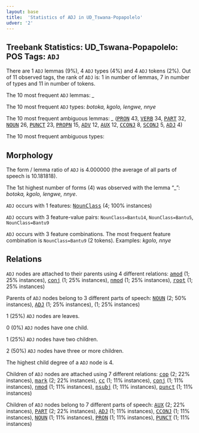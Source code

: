 ```yaml
---
layout: base
title:  'Statistics of ADJ in UD_Tswana-Popapolelo'
udver: '2'
---
```


## Treebank Statistics: UD_Tswana-Popapolelo: POS Tags: `ADJ`

There are 1 `ADJ` lemmas (9%), 4 `ADJ` types (4%) and 4 `ADJ` tokens (2%).
Out of 11 observed tags, the rank of `ADJ` is: 1 in number of lemmas, 7 in number of types and 11 in number of tokens.

The 10 most frequent `ADJ` lemmas: <em>_</em>

The 10 most frequent `ADJ` types:  <em>botoka, kgolo, lengwe, nnye</em>

The 10 most frequent ambiguous lemmas: <em>_</em> (<tt><a href="tn_popapolelo-pos-PRON.html">PRON</a></tt> 43, <tt><a href="tn_popapolelo-pos-VERB.html">VERB</a></tt> 34, <tt><a href="tn_popapolelo-pos-PART.html">PART</a></tt> 32, <tt><a href="tn_popapolelo-pos-NOUN.html">NOUN</a></tt> 26, <tt><a href="tn_popapolelo-pos-PUNCT.html">PUNCT</a></tt> 23, <tt><a href="tn_popapolelo-pos-PROPN.html">PROPN</a></tt> 15, <tt><a href="tn_popapolelo-pos-ADV.html">ADV</a></tt> 12, <tt><a href="tn_popapolelo-pos-AUX.html">AUX</a></tt> 12, <tt><a href="tn_popapolelo-pos-CCONJ.html">CCONJ</a></tt> 8, <tt><a href="tn_popapolelo-pos-SCONJ.html">SCONJ</a></tt> 5, <tt><a href="tn_popapolelo-pos-ADJ.html">ADJ</a></tt> 4)

The 10 most frequent ambiguous types:  



## Morphology

The form / lemma ratio of `ADJ` is 4.000000 (the average of all parts of speech is 10.181818).

The 1st highest number of forms (4) was observed with the lemma “_”: <em>botoka, kgolo, lengwe, nnye</em>.

`ADJ` occurs with 1 features: <tt><a href="tn_popapolelo-feat-NounClass.html">NounClass</a></tt> (4; 100% instances)

`ADJ` occurs with 3 feature-value pairs: `NounClass=Bantu14`, `NounClass=Bantu5`, `NounClass=Bantu9`

`ADJ` occurs with 3 feature combinations.
The most frequent feature combination is `NounClass=Bantu9` (2 tokens).
Examples: <em>kgolo, nnye</em>


## Relations

`ADJ` nodes are attached to their parents using 4 different relations: <tt><a href="tn_popapolelo-dep-amod.html">amod</a></tt> (1; 25% instances), <tt><a href="tn_popapolelo-dep-conj.html">conj</a></tt> (1; 25% instances), <tt><a href="tn_popapolelo-dep-nmod.html">nmod</a></tt> (1; 25% instances), <tt><a href="tn_popapolelo-dep-root.html">root</a></tt> (1; 25% instances)

Parents of `ADJ` nodes belong to 3 different parts of speech: <tt><a href="tn_popapolelo-pos-NOUN.html">NOUN</a></tt> (2; 50% instances), <tt><a href="tn_popapolelo-pos-ADJ.html">ADJ</a></tt> (1; 25% instances),  (1; 25% instances)

1 (25%) `ADJ` nodes are leaves.

0 (0%) `ADJ` nodes have one child.

1 (25%) `ADJ` nodes have two children.

2 (50%) `ADJ` nodes have three or more children.

The highest child degree of a `ADJ` node is 4.

Children of `ADJ` nodes are attached using 7 different relations: <tt><a href="tn_popapolelo-dep-cop.html">cop</a></tt> (2; 22% instances), <tt><a href="tn_popapolelo-dep-mark.html">mark</a></tt> (2; 22% instances), <tt><a href="tn_popapolelo-dep-cc.html">cc</a></tt> (1; 11% instances), <tt><a href="tn_popapolelo-dep-conj.html">conj</a></tt> (1; 11% instances), <tt><a href="tn_popapolelo-dep-nmod.html">nmod</a></tt> (1; 11% instances), <tt><a href="tn_popapolelo-dep-nsubj.html">nsubj</a></tt> (1; 11% instances), <tt><a href="tn_popapolelo-dep-punct.html">punct</a></tt> (1; 11% instances)

Children of `ADJ` nodes belong to 7 different parts of speech: <tt><a href="tn_popapolelo-pos-AUX.html">AUX</a></tt> (2; 22% instances), <tt><a href="tn_popapolelo-pos-PART.html">PART</a></tt> (2; 22% instances), <tt><a href="tn_popapolelo-pos-ADJ.html">ADJ</a></tt> (1; 11% instances), <tt><a href="tn_popapolelo-pos-CCONJ.html">CCONJ</a></tt> (1; 11% instances), <tt><a href="tn_popapolelo-pos-NOUN.html">NOUN</a></tt> (1; 11% instances), <tt><a href="tn_popapolelo-pos-PRON.html">PRON</a></tt> (1; 11% instances), <tt><a href="tn_popapolelo-pos-PUNCT.html">PUNCT</a></tt> (1; 11% instances)

